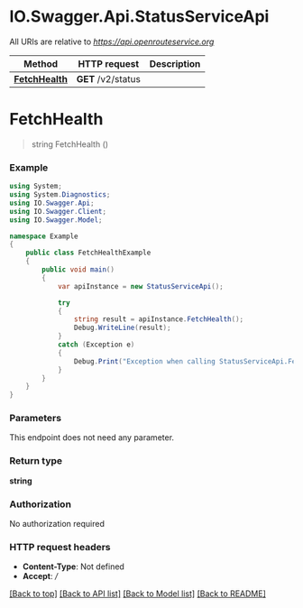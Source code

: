 # IO.Swagger.Api.StatusServiceApi

All URIs are relative to *https://api.openrouteservice.org*

Method | HTTP request | Description
------------- | ------------- | -------------
[**FetchHealth**](StatusServiceApi.md#fetchhealth) | **GET** /v2/status | 

<a name="fetchhealth"></a>
# **FetchHealth**
> string FetchHealth ()



### Example
```csharp
using System;
using System.Diagnostics;
using IO.Swagger.Api;
using IO.Swagger.Client;
using IO.Swagger.Model;

namespace Example
{
    public class FetchHealthExample
    {
        public void main()
        {
            var apiInstance = new StatusServiceApi();

            try
            {
                string result = apiInstance.FetchHealth();
                Debug.WriteLine(result);
            }
            catch (Exception e)
            {
                Debug.Print("Exception when calling StatusServiceApi.FetchHealth: " + e.Message );
            }
        }
    }
}
```

### Parameters
This endpoint does not need any parameter.

### Return type

**string**

### Authorization

No authorization required

### HTTP request headers

 - **Content-Type**: Not defined
 - **Accept**: */*

[[Back to top]](#) [[Back to API list]](../README.md#documentation-for-api-endpoints) [[Back to Model list]](../README.md#documentation-for-models) [[Back to README]](../README.md)
